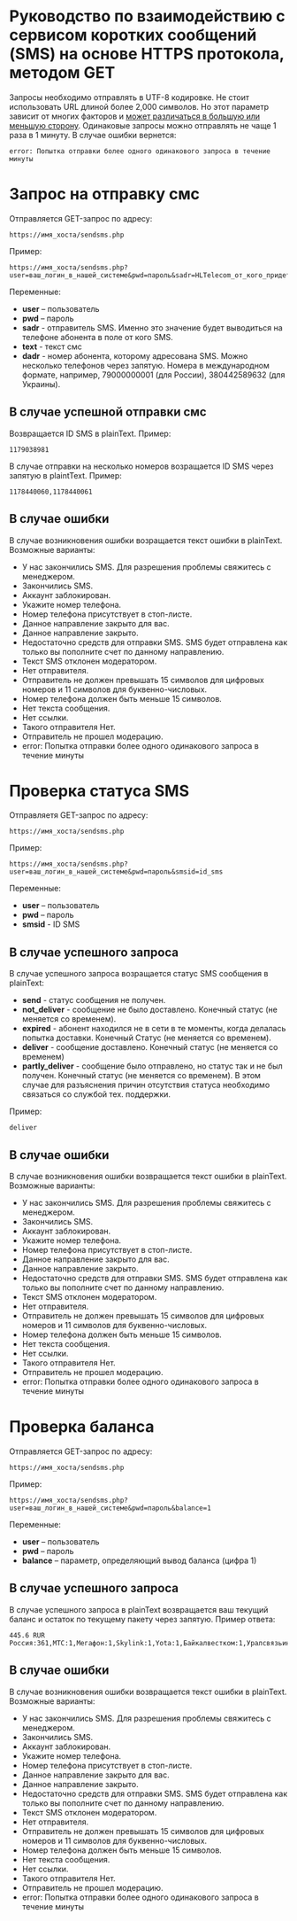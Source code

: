 # Руководство по взаимодействию с сервисом коротких сообщений (SMS) на основе HTTPS протокола, методом GET

Запросы необходимо отправлять в UTF-8 кодировке. Не стоит использовать URL длиной более 2,000 символов. Но этот параметр зависит от многих факторов и [может различаться в большую или меньшую сторону](https://github.com/dreikanter/paradigm.ru/blob/master/posts/2007-12-19_url-max-length.md). Одинаковые запросы можно отправлять не чаще 1 раза в 1 минуту. В случае ошибки вернется:
```
error: Попытка отправки более одного одинакового запроса в течение минуты
```

# Запрос на отправку смс

Отправляется GET-запрос по адресу:
```
https://имя_хоста/sendsms.php
```

Пример:
```
https://имя_хоста/sendsms.php?user=ваш_логин_в_нашей_системе&pwd=пароль&sadr=HLTelecom_от_кого_придет_СМС&dadr=номер_телефона_получателя_смс&text=текст%смс
```
Переменные:
* **user** – пользователь
* **pwd** – пароль
* **sadr** - отправитель SMS. Именно это значение будет выводиться на телефоне абонента в поле от кого SMS.
* **text** - текст смс
* **dadr** -  номер абонента, которому адресована SMS. Можно несколько телефонов через запятую. Номера в международном формате, например, 79000000001 (для России), 380442589632 (для Украины).

## В случае успешной отправки смс

Возвращается ID SMS  в plainText. Пример:
```
1179038981
```
В случае отправки на несколько номеров возращается ID SMS через запятую в plaintText. Пример:
```
1178440060,1178440061
```

## В случае ошибки

В случае возникновения ошибки возращается текст ошибки в plainText. Возможные варианты:
* У нас закончились SMS. Для разрешения проблемы свяжитесь с менеджером.
* Закончились SMS.
* Аккаунт заблокирован.
* Укажите номер телефона.
* Номер телефона присутствует в стоп-листе.
* Данное направление закрыто для вас.
* Данное направление закрыто.
* Недостаточно средств для отправки SMS. SMS будет отправлена как только вы пополните счет по данному направлению.
* Текст SMS отклонен модератором.
* Нет отправителя.
* Отправитель не должен превышать 15 символов для цифровых номеров и 11 символов для буквенно-числовых.
* Номер телефона должен быть меньше 15 символов.
* Нет текста сообщения.
* Нет ссылки.
* Такого отправителя Нет.
* Отправитель не прошел модерацию.
* error: Попытка отправки более одного одинакового запроса в течение минуты

# Проверка статуса SMS

Отправляетя GET-запрос по адресу:
```
https://имя_хоста/sendsms.php
```

Пример:
```
https://имя_хоста/sendsms.php?user=ваш_логин_в_нашей_системе&pwd=пароль&smsid=id_sms
```
Переменные:
* **user** – пользователь
* **pwd** – пароль
* **smsid** - ID SMS

## В случае успешного запроса

В случае успешного запроса возращается статус SMS сообщения в plainText:

* **send** - статус сообщения не получен.
* **not_deliver** - сообщение   не   было   доставлено.   Конечный   статус   (не меняется со временем).
* **expired** - абонент находился не в сети в те моменты, когда делалась попытка доставки. Конечный Статус (не меняется со временем).
* **deliver** - сообщение   доставлено.   Конечный   статус (не   меняется   со временем)
* **partly_deliver** - сообщение было отправлено, но статус так и не был получен. Конечный статус (не меняется со временем). В этом случае для разъяснения причин отсутствия статуса необходимо связаться со службой тех. поддержки.

Пример:
```
deliver
```

## В случае ошибки

В случае возникновения ошибки возвращается текст ошибки в plainText. Возможные варианты:
* У нас закончились SMS. Для разрешения проблемы свяжитесь с менеджером.
* Закончились SMS.
* Аккаунт заблокирован.
* Укажите номер телефона.
* Номер телефона присутствует в стоп-листе.
* Данное направление закрыто для вас.
* Данное направление закрыто.
* Недостаточно средств для отправки SMS. SMS будет отправлена как только вы пополните счет по данному направлению.
* Текст SMS отклонен модератором.
* Нет отправителя.
* Отправитель не должен превышать 15 символов для цифровых номеров и 11 символов для буквенно-числовых.
* Номер телефона должен быть меньше 15 символов.
* Нет текста сообщения.
* Нет ссылки.
* Такого отправителя Нет.
* Отправитель не прошел модерацию.
* error: Попытка отправки более одного одинакового запроса в течение минуты

# Проверка баланса

Отправляется GET-запрос по адресу:
```
https://имя_хоста/sendsms.php
```

Пример:
```
https://имя_хоста/sendsms.php?user=ваш_логин_в_нашей_системе&pwd=пароль&balance=1
```

Переменные:
* **user** – пользователь
* **pwd** – пароль
* **balance** – параметр, определяющий вывод баланса (цифра 1)

## В случае успешного запроса

В случае успешного запроса в plainText возвращается ваш текущий баланс и остаток по текущему пакету через запятую. Пример ответа:
```
445.6 RUR Россия:361,МТС:1,Мегафон:1,Skylink:1,Yota:1,Байкалвестком:1,Уралсвязьинформ:1,Енисейтелеком:1,НСС:1,Мотив:1,Tele2:1,СМАРТС:1,Ростелеком:1,BeeLine:1,Остальные:1
```

## В случае ошибки

В случае возникновения ошибки возвращается текст ошибки в plainText. Возможные варианты:
* У нас закончились SMS. Для разрешения проблемы свяжитесь с менеджером.
* Закончились SMS.
* Аккаунт заблокирован.
* Укажите номер телефона.
* Номер телефона присутствует в стоп-листе.
* Данное направление закрыто для вас.
* Данное направление закрыто.
* Недостаточно средств для отправки SMS. SMS будет отправлена как только вы пополните счет по данному направлению.
* Текст SMS отклонен модератором.
* Нет отправителя.
* Отправитель не должен превышать 15 символов для цифровых номеров и 11 символов для буквенно-числовых.
* Номер телефона должен быть меньше 15 символов.
* Нет текста сообщения.
* Нет ссылки.
* Такого отправителя Нет.
* Отправитель не прошел модерацию.
* error: Попытка отправки более одного одинакового запроса в течение минуты
